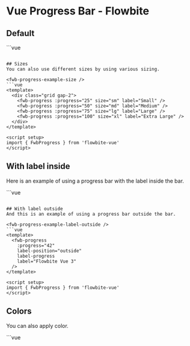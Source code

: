 <script setup>
import FwbProgressExample from './progress/examples/FwbProgressExample.vue'
import FwbProgressExampleColor from './progress/examples/FwbProgressExampleColor.vue'
import FwbProgressExampleLabelInside from './progress/examples/FwbProgressExampleLabelInside.vue'
import FwbProgressExampleLabelOutside from './progress/examples/FwbProgressExampleLabelOutside.vue'
import FwbProgressExampleSize from './progress/examples/FwbProgressExampleSize.vue'


</script>
# Vue Progress Bar - Flowbite

## Default

<fwb-progress-example />
```vue
<template>
  <fwb-progress :progress="45" />
</template>

<script setup>
import { FwbProgress } from 'flowbite-vue'
</script>
```

## Sizes
You can also use different sizes by using various sizing.

<fwb-progress-example-size />
```vue
<template>
  <div class="grid gap-2">
    <fwb-progress :progress="25" size="sm" label="Small" />
    <fwb-progress :progress="50" size="md" label="Medium" />
    <fwb-progress :progress="75" size="lg" label="Large" />
    <fwb-progress :progress="100" size="xl" label="Extra Large" />
  </div>
</template>

<script setup>
import { FwbProgress } from 'flowbite-vue'
</script>
```

## With label inside
Here is an example of using a progress bar with the label inside the bar.

<fwb-progress-example-label-inside />
```vue
<template>
  <fwb-progress
    :progress="50"
    label-position="inside"
    label-progress
    size="lg"
  />
</template>

<script setup>
import { FwbProgress } from 'flowbite-vue'
</script>
```

## With label outside
And this is an example of using a progress bar outside the bar.

<fwb-progress-example-label-outside />
```vue
<template>
  <fwb-progress
    :progress="42"
    label-position="outside"
    label-progress
    label="Flowbite Vue 3"
  />
</template>

<script setup>
import { FwbProgress } from 'flowbite-vue'
</script>
```

## Colors
You can also apply color.

<fwb-progress-example-color />
```vue
<template>
  <div class="grid gap-2">
    <fwb-progress :progress="12.5" label="Default"  />
    <fwb-progress :progress="25" color="dark" label="Dark"  />
    <fwb-progress :progress="37.5" color="blue" label="Blue"  />
    <fwb-progress :progress="50" color="red" label="Red"  />
    <fwb-progress :progress="62.5" color="green" label="Green"  />
    <fwb-progress :progress="75" color="yellow" label="Yellow"  />
    <fwb-progress :progress="87.5" color="indigo" label="Indigo"  />
    <fwb-progress :progress="100" color="purple" label="Purple"  />
  </div>
</template>

<script setup>
import { FwbProgress } from 'flowbite-vue'
</script>
```
